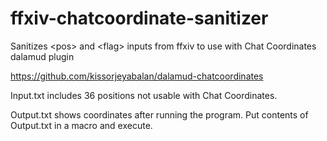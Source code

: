 # ffxiv-chatcoordinate-sanitizer
Sanitizes &lt;pos> and &lt;flag> inputs from ffxiv to use with Chat Coordinates dalamud plugin

https://github.com/kissorjeyabalan/dalamud-chatcoordinates

Input.txt includes 36 positions not usable with Chat Coordinates.

Output.txt shows coordinates after running the program.
Put contents of Output.txt in a macro and execute.
